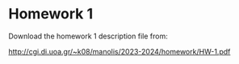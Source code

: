 # Homework 1

Download the homework 1 description file from:

http://cgi.di.uoa.gr/~k08/manolis/2023-2024/homework/HW-1.pdf
